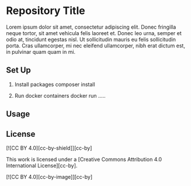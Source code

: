 # Repository Title
Lorem ipsum dolor sit amet, consectetur adipiscing elit. Donec fringilla neque tortor, sit amet vehicula felis laoreet et. Donec leo urna, semper et odio at, tincidunt egestas nisl. Ut sollicitudin mauris eu felis sollicitudin porta. Cras ullamcorper, mi nec eleifend ullamcorper, nibh erat dictum est, in pulvinar quam quam in mi.

## Set Up

 1. Install packages
composer install

2. Run docker containers
docker run .....


## Usage

## License
[![CC BY 4.0][cc-by-shield]][cc-by]

This work is licensed under a
[Creative Commons Attribution 4.0 International License][cc-by].

[![CC BY 4.0][cc-by-image]][cc-by]